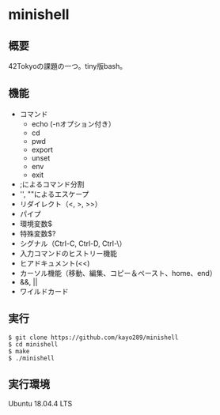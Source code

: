 # minishell
## 概要
42Tokyoの課題の一つ。tiny版bash。

## 機能
- コマンド
  - echo (-nオプション付き）
  - cd 
  - pwd
  - export
  - unset
  - env
  - exit
- ;によるコマンド分割
- '', ""によるエスケープ
- リダイレクト（<, >, >>）
- パイプ
- 環境変数$
- 特殊変数$?
- シグナル（Ctrl-C, Ctrl-D, Ctrl-\）
- 入力コマンドのヒストリー機能
- ヒアドキュメント(<<)
- カーソル機能（移動、編集、コピー＆ペースト、home、end）
- &&, ||
- ワイルドカード

## 実行
```
$ git clone https://github.com/kayo289/minishell
$ cd minishell
$ make
$ ./minishell
```
## 実行環境
Ubuntu 18.04.4 LTS
